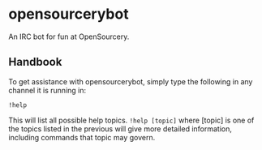 opensourcerybot
===============

An IRC bot for fun at OpenSourcery.

## Handbook

To get assistance with opensourcerybot, simply type the following in any channel it is running in:

```
!help
```

This will list all possible help topics. `!help [topic]` where [topic] is one of the topics listed in the previous will give more detailed information, including commands that topic may govern.
